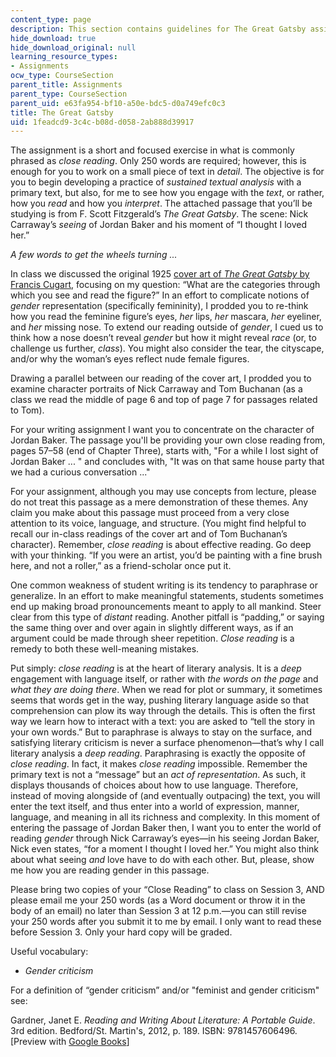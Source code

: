```yaml
---
content_type: page
description: This section contains guidelines for The Great Gatsby assignment.
hide_download: true
hide_download_original: null
learning_resource_types:
- Assignments
ocw_type: CourseSection
parent_title: Assignments
parent_type: CourseSection
parent_uid: e63fa954-bf10-a50e-bdc5-d0a749efc0c3
title: The Great Gatsby
uid: 1feadcd9-3c4c-b08d-d058-2ab888d39917
---
```


The assignment is a short and focused exercise in what is commonly phrased as _close reading_. Only 250 words are required; however, this is enough for you to work on a small piece of text in _detail_. The objective is for you to begin developing a practice of _sustained textual analysis_ with a primary text, but also, for me to see how you engage with the _text_, or rather, how you _read_ and how you _interpret_. The attached passage that you’ll be studying is from F. Scott Fitzgerald’s _The Great Gatsby_. The scene: Nick Carraway’s _seeing_ of Jordan Baker and his moment of “I thought I loved her.”

_A few words to get the wheels turning ..._

In class we discussed the original 1925 [cover art of _The Great Gatsby_ by Francis Cugart](https://americanwritersmuseum.org/stories-behind-classic-book-covers-the-great-gatsby/), focusing on my question: “What are the categories through which you see and read the figure?” In an effort to complicate notions of _gender_ representation (specifically femininity), I prodded you to re-think how you read the feminine figure’s eyes, _her_ lips, _her_ mascara, _her_ eyeliner, and _her_ missing nose. To extend our reading outside of _gender_, I cued us to think how a nose doesn’t reveal _gender_ but how it might reveal _race_ (or, to challenge us further, _class_). You might also consider the tear, the cityscape, and/or why the woman’s eyes reflect nude female figures.

Drawing a parallel between our reading of the cover art, I prodded you to examine character portraits of Nick Carraway and Tom Buchanan (as a class we read the middle of page 6 and top of page 7 for passages related to Tom).

For your writing assignment I want you to concentrate on the character of Jordan Baker. The passage you'll be providing your own close reading from, pages 57–58 (end of Chapter Three), starts with, "For a while I lost sight of Jordan Baker ... " and concludes with, "It was on that same house party that we had a curious conversation ..."

For your assignment, although you may use concepts from lecture, please do not treat this passage as a mere demonstration of these themes. Any claim you make about this passage must proceed from a very close attention to its voice, language, and structure. (You might find helpful to recall our in-class readings of the cover art and of Tom Buchanan’s character). Remember, _close reading_ is about effective reading. Go deep with your thinking. “If you were an artist, you’d be painting with a fine brush here, and not a roller,” as a friend-scholar once put it.

One common weakness of student writing is its tendency to paraphrase or generalize. In an effort to make meaningful statements, students sometimes end up making broad pronouncements meant to apply to all mankind. Steer clear from this type of _distant_ reading. Another pitfall is “padding,” or saying the same thing over and over again in slightly different ways, as if an argument could be made through sheer repetition. _Close reading_ is a remedy to both these well-meaning mistakes.

Put simply: _close reading_ is at the heart of literary analysis. It is a _deep_ engagement with language itself, or rather with _the words on the page_ and _what they are doing there_. When we read for plot or summary, it sometimes seems that words get in the way, pushing literary language aside so that comprehension can plow its way through the details. This is often the first way we learn how to interact with a text: you are asked to “tell the story in your own words.” But to paraphrase is always to stay on the surface, and satisfying literary criticism is never a surface phenomenon—that’s why I call literary analysis a _deep reading_. Paraphrasing is exactly the opposite of _close reading_. In fact, it makes _close reading_ impossible. Remember the primary text is not a “message” but an _act of representation_. As such, it displays thousands of choices about how to use language. Therefore, instead of moving alongside of (and eventually outpacing) the text, you will enter the text itself, and thus enter into a world of expression, manner, language, and meaning in all its richness and complexity. In this moment of entering the passage of Jordan Baker then, I want you to enter the world of reading _gender_ through Nick Carraway’s eyes—in his seeing Jordan Baker, Nick even states, “for a moment I thought I loved her.” You might also think about what seeing _and_ love have to do with each other. But, please, show me how you are reading gender in this passage.

Please bring two copies of your “Close Reading” to class on Session 3, AND please email me your 250 words (as a Word document or throw it in the body of an email) no later than Session 3 at 12 p.m.—you can still revise your 250 words after you submit it to me by email. I only want to read these before Session 3. Only your hard copy will be graded.

Useful vocabulary:

*   _Gender criticism_

For a definition of “gender criticism” and/or "feminist and gender criticism" see:

Gardner, Janet E. _Reading and Writing About Literature: A Portable Guide_. 3rd edition. Bedford/St. Martin's, 2012, p. 189. ISBN: 9781457606496. \[Preview with [Google Books](https://books.google.com/books?id=s97fQH3EdloC&lpg=PP1&dq=gardner%20reading%20and%20writing%20about%20literature&pg=PP1#v=onepage&q&f=false)\]